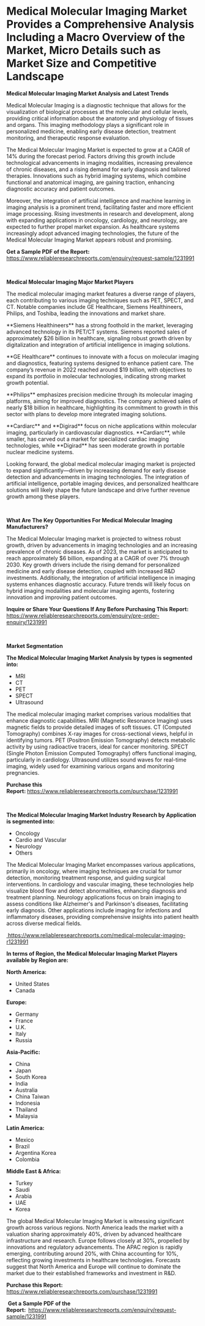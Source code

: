 <p><h1>Medical Molecular Imaging Market Provides a Comprehensive Analysis Including a Macro Overview of the Market, Micro Details such as Market Size and Competitive Landscape</h1></p><p><strong>Medical Molecular Imaging Market Analysis and Latest Trends</strong></p>
<p><p>Medical Molecular Imaging is a diagnostic technique that allows for the visualization of biological processes at the molecular and cellular levels, providing critical information about the anatomy and physiology of tissues and organs. This imaging methodology plays a significant role in personalized medicine, enabling early disease detection, treatment monitoring, and therapeutic response evaluation.</p><p>The Medical Molecular Imaging Market is expected to grow at a CAGR of 14% during the forecast period. Factors driving this growth include technological advancements in imaging modalities, increasing prevalence of chronic diseases, and a rising demand for early diagnosis and tailored therapies. Innovations such as hybrid imaging systems, which combine functional and anatomical imaging, are gaining traction, enhancing diagnostic accuracy and patient outcomes.</p><p>Moreover, the integration of artificial intelligence and machine learning in imaging analysis is a prominent trend, facilitating faster and more efficient image processing. Rising investments in research and development, along with expanding applications in oncology, cardiology, and neurology, are expected to further propel market expansion. As healthcare systems increasingly adopt advanced imaging technologies, the future of the Medical Molecular Imaging Market appears robust and promising.</p></p>
<p><strong>Get a Sample PDF of the Report:&nbsp;</strong> <a href="https://www.reliableresearchreports.com/enquiry/request-sample/1231991?utm_campaign=2724&utm_medium=2&utm_source=Github&utm_content=ia&utm_term=16042025&utm_id=medical-molecular-imaging">https://www.reliableresearchreports.com/enquiry/request-sample/1231991</a></p>
<p>&nbsp;</p>
<p><strong>Medical Molecular Imaging Major Market Players</strong></p>
<p><p>The medical molecular imaging market features a diverse range of players, each contributing to various imaging techniques such as PET, SPECT, and CT. Notable companies include GE Healthcare, Siemens Healthineers, Philips, and Toshiba, leading the innovations and market share.</p><p>**Siemens Healthineers** has a strong foothold in the market, leveraging advanced technology in its PET/CT systems. Siemens reported sales of approximately $26 billion in healthcare, signaling robust growth driven by digitalization and integration of artificial intelligence in imaging solutions.</p><p>**GE Healthcare** continues to innovate with a focus on molecular imaging and diagnostics, featuring systems designed to enhance patient care. The company’s revenue in 2022 reached around $19 billion, with objectives to expand its portfolio in molecular technologies, indicating strong market growth potential.</p><p>**Philips** emphasizes precision medicine through its molecular imaging platforms, aiming for improved diagnostics. The company achieved sales of nearly $18 billion in healthcare, highlighting its commitment to growth in this sector with plans to develop more integrated imaging solutions.</p><p>**Cardiarc** and **Digirad** focus on niche applications within molecular imaging, particularly in cardiovascular diagnostics. **Cardiarc**, while smaller, has carved out a market for specialized cardiac imaging technologies, while **Digirad** has seen moderate growth in portable nuclear medicine systems.</p><p>Looking forward, the global medical molecular imaging market is projected to expand significantly—driven by increasing demand for early disease detection and advancements in imaging technologies. The integration of artificial intelligence, portable imaging devices, and personalized healthcare solutions will likely shape the future landscape and drive further revenue growth among these players.</p></p>
<p>&nbsp;</p>
<p><strong>What Are The Key Opportunities For Medical Molecular Imaging Manufacturers?</strong></p>
<p><p>The Medical Molecular Imaging market is projected to witness robust growth, driven by advancements in imaging technologies and an increasing prevalence of chronic diseases. As of 2023, the market is anticipated to reach approximately $6 billion, expanding at a CAGR of over 7% through 2030. Key growth drivers include the rising demand for personalized medicine and early disease detection, coupled with increased R&D investments. Additionally, the integration of artificial intelligence in imaging systems enhances diagnostic accuracy. Future trends will likely focus on hybrid imaging modalities and molecular imaging agents, fostering innovation and improving patient outcomes.</p></p>
<p><strong>Inquire or Share Your Questions If Any Before Purchasing This Report:</strong> <a href="https://www.reliableresearchreports.com/enquiry/pre-order-enquiry/1231991?utm_campaign=2724&utm_medium=2&utm_source=Github&utm_content=ia&utm_term=16042025&utm_id=medical-molecular-imaging">https://www.reliableresearchreports.com/enquiry/pre-order-enquiry/1231991</a></p>
<p>&nbsp;</p>
<p><strong>Market Segmentation</strong></p>
<p><strong>The Medical Molecular Imaging Market Analysis by types is segmented into:</strong></p>
<p><ul><li>MRI</li><li>CT</li><li>PET</li><li>SPECT</li><li>Ultrasound</li></ul></p>
<p><p>The medical molecular imaging market comprises various modalities that enhance diagnostic capabilities. MRI (Magnetic Resonance Imaging) uses magnetic fields to provide detailed images of soft tissues. CT (Computed Tomography) combines X-ray images for cross-sectional views, helpful in identifying tumors. PET (Positron Emission Tomography) detects metabolic activity by using radioactive tracers, ideal for cancer monitoring. SPECT (Single Photon Emission Computed Tomography) offers functional imaging, particularly in cardiology. Ultrasound utilizes sound waves for real-time imaging, widely used for examining various organs and monitoring pregnancies.</p></p>
<p><strong>Purchase this Report:&nbsp;</strong><a href="https://www.reliableresearchreports.com/purchase/1231991?utm_campaign=2724&utm_medium=2&utm_source=Github&utm_content=ia&utm_term=16042025&utm_id=medical-molecular-imaging">https://www.reliableresearchreports.com/purchase/1231991</a></p>
<p>&nbsp;</p>
<p><strong>The Medical Molecular Imaging Market Industry Research by Application is segmented into:</strong></p>
<p><ul><li>Oncology</li><li>Cardio and Vascular</li><li>Neurology</li><li>Others</li></ul></p>
<p><p>The Medical Molecular Imaging Market encompasses various applications, primarily in oncology, where imaging techniques are crucial for tumor detection, monitoring treatment response, and guiding surgical interventions. In cardiology and vascular imaging, these technologies help visualize blood flow and detect abnormalities, enhancing diagnosis and treatment planning. Neurology applications focus on brain imaging to assess conditions like Alzheimer's and Parkinson's diseases, facilitating early diagnosis. Other applications include imaging for infections and inflammatory diseases, providing comprehensive insights into patient health across diverse medical fields.</p></p>
<p><a href="https://www.reliableresearchreports.com/medical-molecular-imaging-r1231991?utm_campaign=2724&utm_medium=2&utm_source=Github&utm_content=ia&utm_term=16042025&utm_id=medical-molecular-imaging">&nbsp;https://www.reliableresearchreports.com/medical-molecular-imaging-r1231991</a></p>
<p><strong>In terms of Region, the Medical Molecular Imaging Market Players available by Region are:</strong></p>
<p>
    <p> <strong> North America: </strong>
        <ul>
            <li>United States</li>
            <li>Canada</li>
        </ul>
        </p> 
    <p> <strong> Europe: </strong>
        <ul>
            <li>Germany</li>
            <li>France</li>
            <li>U.K.</li>
            <li>Italy</li>
            <li>Russia</li>
        </ul>
        </p> 
    <p> <strong> Asia-Pacific: </strong>
        <ul>
            <li>China</li>
            <li>Japan</li>
            <li>South Korea</li>
            <li>India</li>
            <li>Australia</li>
            <li>China Taiwan</li>
            <li>Indonesia</li>
            <li>Thailand</li>
            <li>Malaysia</li>
        </ul>
        </p> 
    <p> <strong> Latin America: </strong>
        <ul>
            <li>Mexico</li>
            <li>Brazil</li>
            <li>Argentina Korea</li>
            <li>Colombia</li>
        </ul>
        </p> 
    <p> <strong> Middle East & Africa: </strong>
        <ul>
            <li>Turkey</li>
            <li>Saudi</li>
            <li>Arabia</li>
            <li>UAE</li>
            <li>Korea</li>
        </ul>
    </p>
    </p>
<p><p>The global Medical Molecular Imaging Market is witnessing significant growth across various regions. North America leads the market with a valuation sharing approximately 40%, driven by advanced healthcare infrastructure and research. Europe follows closely at 30%, propelled by innovations and regulatory advancements. The APAC region is rapidly emerging, contributing around 20%, with China accounting for 10%, reflecting growing investments in healthcare technologies. Forecasts suggest that North America and Europe will continue to dominate the market due to their established frameworks and investment in R&D.</p></p>
<p><strong>Purchase this Report: </strong><a href="https://www.reliableresearchreports.com/purchase/1231991?utm_campaign=2724&utm_medium=2&utm_source=Github&utm_content=ia&utm_term=16042025&utm_id=medical-molecular-imaging">https://www.reliableresearchreports.com/purchase/1231991</a></p>
<p>&nbsp;<strong>Get a Sample PDF of the Report:&nbsp;&nbsp;</strong><a href="https://www.reliableresearchreports.com/enquiry/request-sample/1231991?utm_campaign=2724&utm_medium=2&utm_source=Github&utm_content=ia&utm_term=16042025&utm_id=medical-molecular-imaging">https://www.reliableresearchreports.com/enquiry/request-sample/1231991</a></p>
<p><strong></strong></p>
<p><p></p><p></p><p></p></p>